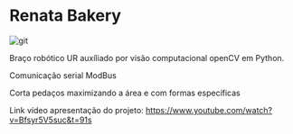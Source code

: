 # Renata Bakery

![git](https://github.com/user-attachments/assets/b307b37f-36ca-4b7a-ba6f-f47fc99e1ec7)

Braço robótico UR auxíliado por visão computacional openCV em Python.

Comunicação serial ModBus

Corta pedaços maximizando a área e com formas específicas

Link vídeo apresentação do projeto: https://www.youtube.com/watch?v=Bfsyr5V5suc&t=91s
